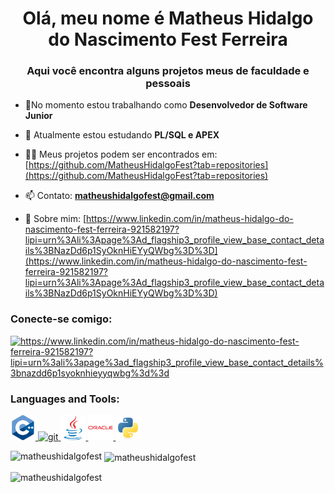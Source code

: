 <h1 align="center">Olá, meu nome é Matheus Hidalgo do Nascimento Fest Ferreira</h1>
<h3 align="center">Aqui você encontra alguns projetos meus de faculdade e pessoais</h3>

- 🔭No momento estou trabalhando como **Desenvolvedor de Software Junior**

- 🌱 Atualmente estou estudando **PL/SQL e APEX**

- 👨‍💻 Meus projetos podem ser encontrados em: [https://github.com/MatheusHidalgoFest?tab=repositories](https://github.com/MatheusHidalgoFest?tab=repositories)

- 📫 Contato: **matheushidalgofest@gmail.com**

- 📄 Sobre mim: [https://www.linkedin.com/in/matheus-hidalgo-do-nascimento-fest-ferreira-921582197?lipi=urn%3Ali%3Apage%3Ad_flagship3_profile_view_base_contact_details%3BNazDd6p1SyOknHiEYyQWbg%3D%3D](https://www.linkedin.com/in/matheus-hidalgo-do-nascimento-fest-ferreira-921582197?lipi=urn%3Ali%3Apage%3Ad_flagship3_profile_view_base_contact_details%3BNazDd6p1SyOknHiEYyQWbg%3D%3D)

<h3 align="left">Conecte-se comigo:</h3>
<p align="left">
<a href="https://www.linkedin.com/in/matheus-hidalgo-do-nascimento-fest-ferreira-921582197?lipi=urn%3ali%3apage%3ad_flagship3_profile_view_base_contact_details%3bnazdd6p1syoknhieyyqwbg%3d%3d" target="blank"><img align="center" src="https://raw.githubusercontent.com/rahuldkjain/github-profile-readme-generator/master/src/images/icons/Social/linked-in-alt.svg" alt="https://www.linkedin.com/in/matheus-hidalgo-do-nascimento-fest-ferreira-921582197?lipi=urn%3ali%3apage%3ad_flagship3_profile_view_base_contact_details%3bnazdd6p1syoknhieyyqwbg%3d%3d" height="30" width="40" /></a>
</p>

<h3 align="left">Languages and Tools:</h3>
<p align="left"> <a href="https://www.w3schools.com/cpp/" target="_blank" rel="noreferrer"> <img src="https://raw.githubusercontent.com/devicons/devicon/master/icons/cplusplus/cplusplus-original.svg" alt="cplusplus" width="40" height="40"/> </a> <a href="https://git-scm.com/" target="_blank" rel="noreferrer"> <img src="https://www.vectorlogo.zone/logos/git-scm/git-scm-icon.svg" alt="git" width="40" height="40"/> </a> <a href="https://www.java.com" target="_blank" rel="noreferrer"> <img src="https://raw.githubusercontent.com/devicons/devicon/master/icons/java/java-original.svg" alt="java" width="40" height="40"/> </a> <a href="https://www.oracle.com/" target="_blank" rel="noreferrer"> <img src="https://raw.githubusercontent.com/devicons/devicon/master/icons/oracle/oracle-original.svg" alt="oracle" width="40" height="40"/> </a> <a href="https://www.python.org" target="_blank" rel="noreferrer"> <img src="https://raw.githubusercontent.com/devicons/devicon/master/icons/python/python-original.svg" alt="python" width="40" height="40"/> </a> </p>

<p><img align="left" src="https://github-readme-stats.vercel.app/api/top-langs?username=matheushidalgofest&show_icons=true&locale=en&layout=compact" alt="matheushidalgofest" /></p>

<p>&nbsp;<img align="center" src="https://github-readme-stats.vercel.app/api?username=matheushidalgofest&show_icons=true&locale=en" alt="matheushidalgofest" /></p>

<p><img align="center" src="https://github-readme-streak-stats.herokuapp.com/?user=matheushidalgofest&" alt="matheushidalgofest" /></p>
